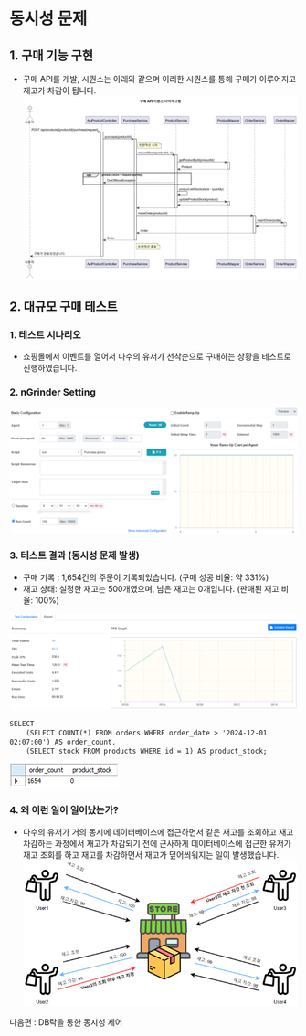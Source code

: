# 동시성 문제

## 1. 구매 기능 구현
  - 구매 API를 개발, 시퀀스는 아래와 같으며 이러한 시퀀스를 통해 구매가 이루어지고 재고가 차감이 됩니다.<br>
![OrderPlantUML](./images/OrderPlantUML.png)

## 2. 대규모 구매 테스트

### 1. 테스트 시나리오
  - 쇼핑몰에서 이벤트를 열어서 다수의 유저가 선착순으로 구매하는 상황을 테스트로 진행하였습니다.

### 2. nGrinder Setting       
![nGrinder-PurchaseTest](./images/nGrinder-PurchaseTest.png)

### 3. 테스트 결과 (동시성 문제 발생)
  - 구매 기록 : 1,654건의 주문이 기록되었습니다. (구매 성공 비율: 약 331%)
  - 재고 상태:  설정한 재고는 500개였으며, 남은 재고는 0개입니다. (판매된 재고 비율: 100%)

![nGrinder-PurchaseTest-Report](./images/nGrinder-PurchaseTest-Report.png)

```mysql
SELECT 
    (SELECT COUNT(*) FROM orders WHERE order_date > '2024-12-01 02:07:00') AS order_count,
    (SELECT stock FROM products WHERE id = 1) AS product_stock;
```
![nGrinder-PurchaseTest-Mysql-Orders-Count-And-Product-Stock](./images/nGrinder-PurchaseTest-Mysql-Orders-Count-And-Product-Stock.png)

### 4. 왜 이런 일이 일어났는가?          
  - 다수의 유저가 거의 동시에 데이터베이스에 접근하면서 같은 재고를 조회하고 재고 차감하는 과정에서 재고가 차감되기 전에 근사하게 데이터베이스에 접근한 유저가 재고 조회를 하고 재고를 차감하면서 재고가 덮어씌워지는 일이 발생했습니다.<br>
  ![PurchaseError](./images/Order-Concurrency-Error.png)
  

다음편 : DB락을 통한 동시성 제어
